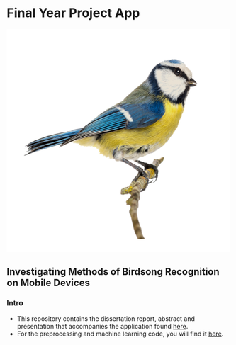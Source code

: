 # Final Year Project App
![bird](bird.png)
## Investigating Methods of Birdsong Recognition on Mobile Devices

### Intro
* This repository contains the dissertation report, abstract and presentation that accompanies the application found [here](https://github.com/BurkeO/Dissertation).
* For the preprocessing and machine learning code, you will find it [here](https://github.com/BurkeO/Final_Year_Project).
